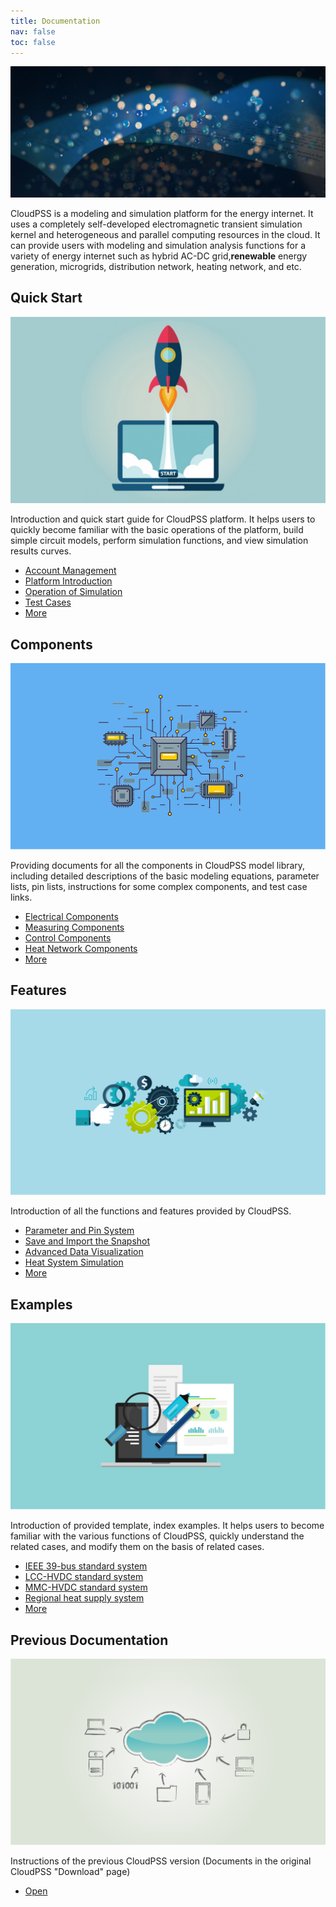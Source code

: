 ```yaml
---
title: Documentation
nav: false
toc: false
---
```


![](bg.jpg)

CloudPSS is a modeling and simulation platform for the energy internet.
It uses a completely self-developed electromagnetic transient simulation kernel and heterogeneous and parallel computing resources in the cloud.
It can provide users with modeling and simulation analysis functions for a variety of energy internet such as hybrid AC-DC grid,**renewable** energy generation, microgrids, distribution network, heating network, and etc.

## Quick Start
![](Quick%20Start.png)

Introduction and quick start guide for CloudPSS platform. It helps users to quickly become familiar with the basic operations of the platform, build simple circuit models, perform simulation functions, and view simulation results curves.

+ [Account Management](guide/User1.md)
+ [Platform Introduction](guide/User2.md)
+ [Operation of Simulation](guide/User3.md)
+ [Test Cases](guide/User4.md)
+ [More](guide/index.md)
## Components
![](Components.png)

Providing documents for all the components in CloudPSS model library, including detailed descriptions of the basic modeling equations, parameter lists, pin lists, instructions for some complex components, and test case links.

+ [Electrical Components](components/compGND.md)
+ [Measuring Components](components/comp_NewBranchVoltageMeter.md)
+ [Control Components](components/comp_newConstant.md)
+ [Heat Network Components](components/comp-IES-Generator-PhotovoltaicSys.md)
+ [More](components/index.md)
## Features
![](Features.png)

Introduction of all the functions and features provided by CloudPSS.

+ [Parameter and Pin System](features/ParameterSystem.md)
+ [Save and Import the Snapshot](features/Snapshot.md)
+ [Advanced Data Visualization](features/Dashboard.md)
+ [Heat System Simulation](features/IntegratedEnergySysGuide.md)
+ [More](features/index.md)
## Examples
![](Examples.png)

Introduction of provided template, index examples. It helps users to become familiar with the various functions of CloudPSS, quickly understand the related cases, and modify them on the basis of related cases.

+ [IEEE 39-bus standard system](examples/IEEE39.md)
+ [LCC-HVDC standard system](examples/LCC.md)
+ [MMC-HVDC standard system](examples/MMC.md)
+ [Regional heat supply system](examples/IntegratedEnergySystem.md)
+ [More](examples/index.md)
## Previous Documentation
![](Previous%20Documentation.png)

Instructions of the previous CloudPSS version (Documents in the original CloudPSS "Download" page)
+ [Open](//www.cloudpss.net/downloadnew/)